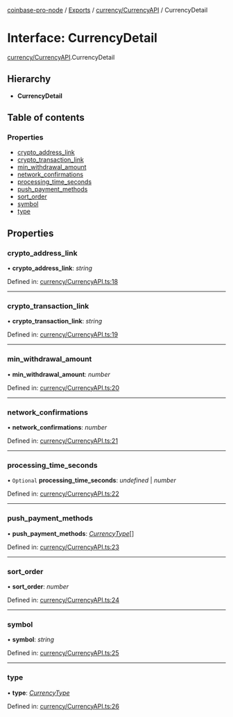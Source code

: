 [coinbase-pro-node](../../README.md) / [Exports](../../modules.md) / [currency/CurrencyAPI](../../modules/currency_currencyapi.md) / CurrencyDetail

# Interface: CurrencyDetail

[currency/CurrencyAPI](../../modules/currency_currencyapi.md).CurrencyDetail

## Hierarchy

- **CurrencyDetail**

## Table of contents

### Properties

- [crypto_address_link](currencyapi.currencydetail.md#crypto_address_link)
- [crypto_transaction_link](currencyapi.currencydetail.md#crypto_transaction_link)
- [min_withdrawal_amount](currencyapi.currencydetail.md#min_withdrawal_amount)
- [network_confirmations](currencyapi.currencydetail.md#network_confirmations)
- [processing_time_seconds](currencyapi.currencydetail.md#processing_time_seconds)
- [push_payment_methods](currencyapi.currencydetail.md#push_payment_methods)
- [sort_order](currencyapi.currencydetail.md#sort_order)
- [symbol](currencyapi.currencydetail.md#symbol)
- [type](currencyapi.currencydetail.md#type)

## Properties

### crypto_address_link

• **crypto_address_link**: _string_

Defined in: [currency/CurrencyAPI.ts:18](https://github.com/bennycode/coinbase-pro-node/blob/bf1bcdd/src/currency/CurrencyAPI.ts#L18)

---

### crypto_transaction_link

• **crypto_transaction_link**: _string_

Defined in: [currency/CurrencyAPI.ts:19](https://github.com/bennycode/coinbase-pro-node/blob/bf1bcdd/src/currency/CurrencyAPI.ts#L19)

---

### min_withdrawal_amount

• **min_withdrawal_amount**: _number_

Defined in: [currency/CurrencyAPI.ts:20](https://github.com/bennycode/coinbase-pro-node/blob/bf1bcdd/src/currency/CurrencyAPI.ts#L20)

---

### network_confirmations

• **network_confirmations**: _number_

Defined in: [currency/CurrencyAPI.ts:21](https://github.com/bennycode/coinbase-pro-node/blob/bf1bcdd/src/currency/CurrencyAPI.ts#L21)

---

### processing_time_seconds

• `Optional` **processing_time_seconds**: _undefined_ \| _number_

Defined in: [currency/CurrencyAPI.ts:22](https://github.com/bennycode/coinbase-pro-node/blob/bf1bcdd/src/currency/CurrencyAPI.ts#L22)

---

### push_payment_methods

• **push_payment_methods**: [_CurrencyType_](../../enums/currency/currencyapi.currencytype.md)[]

Defined in: [currency/CurrencyAPI.ts:23](https://github.com/bennycode/coinbase-pro-node/blob/bf1bcdd/src/currency/CurrencyAPI.ts#L23)

---

### sort_order

• **sort_order**: _number_

Defined in: [currency/CurrencyAPI.ts:24](https://github.com/bennycode/coinbase-pro-node/blob/bf1bcdd/src/currency/CurrencyAPI.ts#L24)

---

### symbol

• **symbol**: _string_

Defined in: [currency/CurrencyAPI.ts:25](https://github.com/bennycode/coinbase-pro-node/blob/bf1bcdd/src/currency/CurrencyAPI.ts#L25)

---

### type

• **type**: [_CurrencyType_](../../enums/currency/currencyapi.currencytype.md)

Defined in: [currency/CurrencyAPI.ts:26](https://github.com/bennycode/coinbase-pro-node/blob/bf1bcdd/src/currency/CurrencyAPI.ts#L26)
